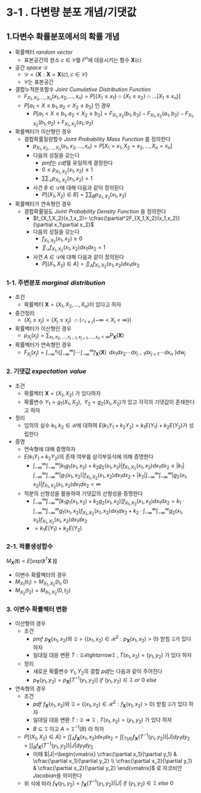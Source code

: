 # 3-1 . 다변량 분포 개념/기댓값

## 1.다변수 확률분포에서의 확률 개념

- 확률벡터 $random\,\,vector$
  - 표본공간의 원소 $c \in \mathscr{C}$를 $F^n$에 대응시키는 함수 $\textbf{X}(c)$
- 공간 $space \,\, \mathscr{D}$
  - $\mathscr{D}=\{\textbf{X}:\textbf{X} =\textbf{X}(c), c\in \mathscr{C}\}$
  - $\mathscr{C}$는 표본공간
- 결합누적분포함수 $Joint\,\,Cumulative\,\,Distribution\,\,Function$
  - $F_{X_1,X_2,...,X_n}(x_1,x_2,...,x_n)=P[\{X_1 \le x_1\} \cap \{X_1 \le x_2\} \cap ... \{X_1 \le x_n\}]$
  - $P[a_1 <X \le b_1,a_2 < X_2 \le b_2 ]$  인 경우
    - $P[a_1 <X \le b_1,a_2 < X_2 \le b_2 ] =F_{X_1,X_2}(b_1,b_2)-F_{X_1,X_2}(a_1,b_2)-F_{X_1,X_2}(b_1,a_2)+F_{X_1,X_2}(a_1,a_2)$
- 확률벡터가 이산형인 경우
  - 결합확률질량함수 $Joint\,\,Probability\,\,Mass\,\,Function$ 를 정의한다
    - $p_{X_1,X_2,...,X_n}(x_1,x_2,...,x_n)=P[X_1=x_1,X_2=x_2,...,X_n=x_n]$
    - 다음의 성질을 갖는다
      - $pmf$는 $cdf$를 유일하게 결정한다
      - $0 \le p_{X_1,X_2}(x_1,x_2) \le 1$
      - $\sum\sum_{\mathscr{D}}p_{X_1,X_2}(x_1,x_2)=1$
    - 사건 $B \in \mathscr{D}$에 대해 다음과 같이 정의된다
      - $P[(X_1,X_2) \in B]= \sum\sum_{B} p_{X_1,X_2}(x_1,x_2)$
- 확률벡터가 연속형인 경우
  - 결합확률밀도 $Joint\,\,Probability\,\,Density\,\,Function$ 을 정의한다
    - $f_{X_1,X_2}(x_1,x_2)= \cfrac{\partial^2F_{X_1,X_2}(x_1,x_2)}{\partial x_1\partial x_2}$
    - 다음의 성질을 갖는다
      - $f_{X_1,X_2}(x_1,x_2) \ge 0$
      - $\iint_{\mathscr{D}} f_{X_1,X_2}(x_1,x_2)dx_1dx_2=1$
    - 사건 $A \in \mathscr{D}$에 대해 다음과 같이 정의된다
      - $P[(X_1,X_2)\in A] =\iint_A f_{X_1,X_2}(x_1,x_2)dx_1dx_2$

### 1-1. 주변분포 $marginal\,\,distribution$

- 조건
  - 확률벡터 $\textbf{X}=(X_1,X_2,...,X_n)$이 있다고 하자
- 중간정리
  - $\{X_j \le x_j\} = \{X_j \le x_j\} \,\,\cap(\cap_{i\ne j} \{-\infty <X_i <\infty\})$
- 확률벡터가 이산형인 경우
  - $p_{X_j}(x_j)=\sum_{x_1,x_2,...,x_{j-1},x_{j+1},...,x_n <\infty}P_{\textbf{X}}(\textbf{X})$
- 확률벡터가 연속형인 경우
  - $F_{X_j}(x_j)=\displaystyle{\int_{-\infty}^{x_j} \{ \int_{-\infty}^{\infty}\int \cdots\int_{-\infty}^{\infty} f_{\textbf{X}} (\textbf{X}) \,\,\,dx_1dx_2\cdots dx_{j-1}dx_{j+1}\cdots dx_n   \,\,\}}dw_j$

### 2. 기댓값 $expectation\,\,value$

- 조건
  - 확률벡터 $\textbf{X}=(X_1,X_2)$ 가 있다하자
  - 확률변수 $Y_1=g_1(X_1,X_2),\,\,\,Y_2=g_2(X_1,X_2)$가 있고 각각의 기댓값이 존재한다고 하자
- 정리
  - 임의의 실수 $k_1,k_2 \in \mathscr{R}$에 대하여 $E(k_1Y_1+k_2Y_2)=k_1E(Y_1)+k_2E(Y_2)$가 성립한다
- 증명
  - 연속형에 대해 증명하자
  - $E(k_1Y_1+k_2Y_2)$의 존재 여부를 삼각부등식에 의해 증명한다
    - $\displaystyle\int_{-\infty}^{\infty}\displaystyle\int_{-\infty}^{\infty}|k_1g_1(x_1,x_2)+k_2g_2(x_1,x_2)|f_{X_1,X_2}(x_1,x_2)dx_1dx_2 \le |k_1| \displaystyle\int_{-\infty}^{\infty}\int_{-\infty}^{\infty}|g_1(x_1,x_2)|f_{X_1,X_2}(x_1,x_2) dx_1dx_2+|k_2| \int_{-\infty}^{\infty}\int_{-\infty}^{\infty}|g_2(x_1,x_2)|f_{X_1,X_2}(x_1,x_2)dx_1dx_2 < \infty$
  - 적분의 선형성을 활용하여 기댓값의 선형성을 증명한다
    - $\displaystyle\int_{-\infty}^{\infty}\displaystyle\int_{-\infty}^{\infty}[k_1g_1(x_1,x_2)+k_2g_2(x_1,x_2)]f_{X_1,X_2}(x_1,x_2)dx_1dx_2 =k_1\cdot \displaystyle\int_{-\infty}^{\infty}\displaystyle\int_{-\infty}^{\infty}g_1(x_1,x_2)f_{X_1,X_2}(x_1,x_2)dx_1dx_2+k_2 \cdot \displaystyle\int_{-\infty}^{\infty}\int_{-\infty}^{\infty}g_2(x_1,x_2)f_{X_1,X_2}(x_1,x_2)dx_1dx_2$
    - $=k_1E(Y_1)+k_2E(Y_2)$

### 2-1. 적률생성함수

$M_{\textbf{X}}(\textbf{t})=E[exp(\textbf{t}^T \textbf{X )]}$

- 이변수 확률벡터의 경우
- $M_{X_1}(t_1)=M_{X_1,X_2}(t_1,0)$
- $M_{X_2}(t_2)=M_{X_1,X_2}(0,t_2)$

### 3. 이변수 확률벡터 변환

- 이산형의 경우
  - 조건
    - $pmf \,\,p_\textbf{X}(x_1,x_2)$와 $\mathfrak{S}=\{(x_1,x_2) \in \mathscr{R}^2 : p_\textbf{X}(x_1,x_2)>0  \}$ 받침 $\mathfrak{S}$가 있다 하자
    - 일대일 대응 변환 $T:\mathfrak{S}\mathscr{R}ightarrow \mathfrak{T}$ , $T(x_1,x_2)= (y_1,y_2)$ 가 있다 하자
  - 정리
    - 새로운 확률변수 $Y_1,Y_2$의 결합 $pdf$는 다음과 같이 주어진다
    - $p_\textbf{Y}(y_1,y_2)= p_\textbf{X}[T^{-1}(y_1,y_2)] \,\,if \,\,(y_1,y_2)\in\mathfrak{T} \,\,or \,\,0\,\,else$
- 연속형의 경우
  - 조건
    - $pdf \,\,f_\textbf{X}(x_1,x_2)$와 $\mathfrak{S}=\{(x_1,x_2) \in \mathscr{R}^2 : f_\textbf{X}(x_1,x_2)>0  \}$ 받침 $\mathfrak{S}$가 있다 하자
    - 일대일 대응 변환 $T:\mathfrak{S}\Rightarrow \mathfrak{T}$ , $T(x_1,x_2)= (y_1,y_2)$ 가 있다 하자
    - $B \subseteq \mathfrak{T}$ 이고 $A=\mathfrak{T}^{-1}(B)$ 라 하자
  - $P[(X_1,X_2) \in A]= \displaystyle\int\int_{A}f_\textbf{X}(x_1,x_2)dx_1dx_2=\displaystyle\int\int_{T(A)}f_\textbf{X}(T^{-1}(y_1,y_2))|J|dy_1dy_2=\displaystyle\int\int_{B}f_\textbf{X}(T^{-1}(y_1,y_2))|J|dy_1dy_2$
    - 이때 $|J|=\begin{vmatrix} \cfrac{\partial x_1}{\partial y_1} & \cfrac{\partial x_1}{\partial y_2} \\ \cfrac{\partial x_2}{\partial y_1} & \cfrac{\partial x_2}{\partial y_2} \end{vmatrix}$ 로 자코비안$Jacobian$을 의미한다
  - 위 식에 따라 $f_{\textbf{Y}}(y_1,y_2)=f_{\textbf{X}}(T^{-1}(y_1,y_2))|J| \,\,if \,\,(y_1,y_2)\in \mathfrak{T} \,\,else\,\, 0$
